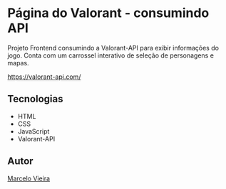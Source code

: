 # Página do Valorant - consumindo API



Projeto Frontend consumindo a Valorant-API para exibir informações do jogo. Conta com um carrossel interativo de seleção de personagens e mapas.  
  
https://valorant-api.com/

## Tecnologias
* HTML
* CSS
* JavaScript
* Valorant-API

## Autor
[Marcelo Vieira](<https://www.linkedin.com/in/marcelovieirasilva/>)
